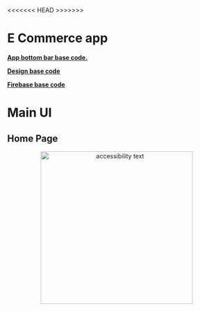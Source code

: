 <<<<<<< HEAD >>>>>>>

# E Commerce app

[**App bottom bar base code.**](https://github.com/mahtab-ali/Flutter-Bottom-Tab-Bar)<br>

[**Design base code**](https://github.com/rajayogan/flutterui-cookies)<br>

[**Firebase base code**](https://github.com/akshayejh/a_commerce)<br>



# Main UI
## Home Page
<p align="center">
  <img src="https://firebasestorage.googleapis.com/v0/b/wanders-b9bab.appspot.com/o/Main%20UI%20Images%2FIMG_44F07D703983-1.jpeg?alt=media&token=86988a23-71b7-455a-b082-827d75f7e45d" width="350" alt="accessibility text">
</p>

